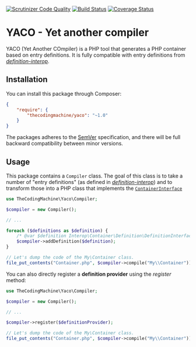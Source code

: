 [![Scrutinizer Code Quality](https://scrutinizer-ci.com/g/thecodingmachine/yaco/badges/quality-score.png?b=1.0)](https://scrutinizer-ci.com/g/thecodingmachine/yaco/?branch=1.0)
[![Build Status](https://travis-ci.org/thecodingmachine/yaco.svg?branch=1.0)](https://travis-ci.org/thecodingmachine/yaco)
[![Coverage Status](https://coveralls.io/repos/thecodingmachine/yaco/badge.svg?branch=1.0&service=github)](https://coveralls.io/github/thecodingmachine/yaco?branch=1.0)

# YACO - Yet another compiler

YACO (Yet Another COmpiler) is a PHP tool that generates a PHP container based on entry definitions.
It is fully compatible with entry definitions from [*definition-interop*](https://github.com/container-interop/definition-interop/).

## Installation

You can install this package through Composer:

```json
{
    "require": {
        "thecodingmachine/yaco": "~1.0"
    }
}
```

The packages adheres to the [SemVer](http://semver.org/) specification, and there will be full backward compatibility
between minor versions.

## Usage

This package contains a `Compiler` class. The goal of this class is to take a number of "entry definitions"
(as defined in [*definition-interop*](https://github.com/container-interop/definition-interop/)) and to transform those
into a PHP class that implements the  [`ContainerInterface`](https://github.com/container-interop/container-interop/)

```php
use TheCodingMachine\Yaco\Compiler;

$compiler = new Compiler();

// ...

foreach ($definitions as $definition) {
    /* @var $definition Interop\Container\Definition\DefinitionInterface */
    $compiler->addDefinition($definition);
}

// Let's dump the code of the My\Container class.
file_put_contents("Container.php", $compiler->compile("My\\Container"));
```

You can also directly register a **definition provider** using the *register* method:

```php
use TheCodingMachine\Yaco\Compiler;

$compiler = new Compiler();

// ...

$compiler->register($definitionProvider);

// Let's dump the code of the My\Container class.
file_put_contents("Container.php", $compiler->compile("My\\Container"));
```
